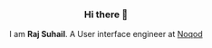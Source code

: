 <h3 align="center">Hi there 👋</h3>
<p align="center">I am <strong>Raj Suhail</strong>. A User interface engineer at <a href="https://www.linkedin.com/company/noqod">Noqod</a></p>
